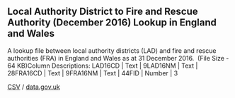 ## Local Authority District to Fire and Rescue Authority (December 2016) Lookup in England and Wales

A lookup file between local authority districts (LAD) and fire and rescue authorities (FRA) in England and Wales as at 31 December 2016.  (File Size - 64 KB)Column Descriptions: LAD16CD | Text | 9LAD16NM | Text | 28FRA16CD | Text | 9FRA16NM | Text | 44FID | Number | 3

[CSV](csv/128.csv) / [data.gov.uk](https://data.gov.uk/dataset/e0945c1d-cb55-4957-a279-c8b98e30c542/local-authority-district-to-fire-and-rescue-authority-december-2016-lookup-in-england-and-wales)

